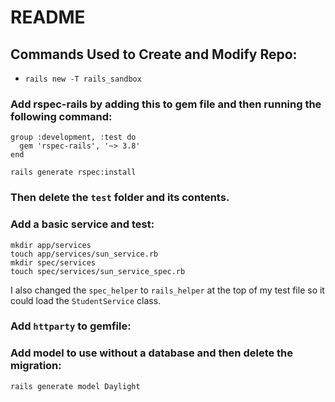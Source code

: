 # README

## Commands Used to Create and Modify Repo:
* `rails new -T rails_sandbox`

### Add rspec-rails by adding this to gem file and then running the following command:

```
group :development, :test do
  gem 'rspec-rails', '~> 3.8'
end
```

`rails generate rspec:install`

### Then delete the `test` folder and its contents.

### Add a basic service and test:

```
mkdir app/services
touch app/services/sun_service.rb
mkdir spec/services
touch spec/services/sun_service_spec.rb
```

I also changed the `spec_helper` to `rails_helper` at the top of my test file so it could load the `StudentService` class.

### Add `httparty` to gemfile:

### Add model to use without a database and then delete the migration:
`rails generate model Daylight`
